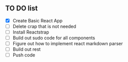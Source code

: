 ## TO DO list

- [x] Create Basic React App
- [ ] Delete crap that is not needed
- [ ] Install Reactstrap
- [ ] Build out sudo code for all components
- [ ] Figure out how to implement react markdown parser
- [ ] Build out rest
- [ ] Push code

